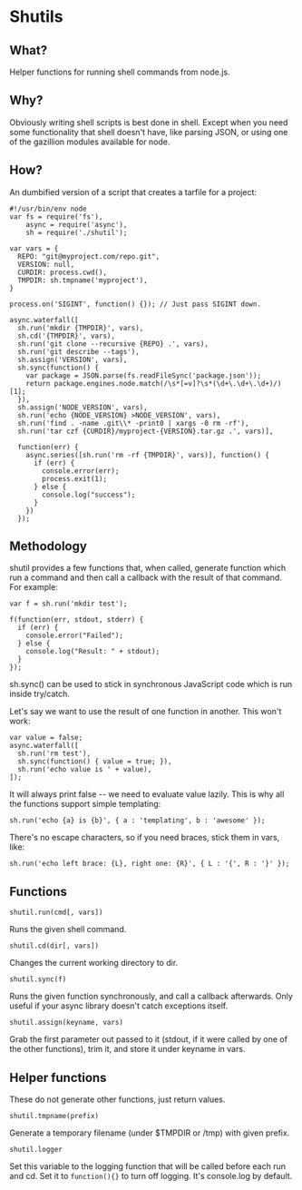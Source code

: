 # Shutils

## What?

Helper functions for running shell commands from node.js.

## Why?

Obviously writing shell scripts is best done in shell. Except when you need some
functionality that shell doesn't have, like parsing JSON, or using one of the
gazillion modules available for node.

## How?

An dumbified version of a script that creates a tarfile for a project:

    #!/usr/bin/env node
    var fs = require('fs'),
        async = require('async'),
        sh = require('./shutil');

    var vars = {
      REPO: "git@myproject.com/repo.git",
      VERSION: null,
      CURDIR: process.cwd(),
      TMPDIR: sh.tmpname('myproject'),
    }

    process.on('SIGINT', function() {}); // Just pass SIGINT down.

    async.waterfall([
      sh.run('mkdir {TMPDIR}', vars),
      sh.cd('{TMPDIR}', vars),
      sh.run('git clone --recursive {REPO} .', vars),
      sh.run('git describe --tags'),
      sh.assign('VERSION', vars),
      sh.sync(function() {
        var package = JSON.parse(fs.readFileSync('package.json'));
        return package.engines.node.match(/\s*[=v]?\s*(\d+\.\d+\.\d+)/)[1];
      }),
      sh.assign('NODE_VERSION', vars),
      sh.run('echo {NODE_VERSION} >NODE_VERSION', vars),
      sh.run('find . -name .git\\* -print0 | xargs -0 rm -rf'),
      sh.run('tar czf {CURDIR}/myproject-{VERSION}.tar.gz .', vars)],

      function(err) {
        async.series([sh.run('rm -rf {TMPDIR}', vars)], function() {
          if (err) {
            console.error(err);
            process.exit(1);
          } else {
            console.log("success");
          }
        })
      });

## Methodology

shutil provides a few functions that, when called, generate function which run
a command and then call a callback with the result of that command. For example:

    var f = sh.run('mkdir test');

    f(function(err, stdout, stderr) {
      if (err) {
        console.error("Failed");
      } else {
        console.log("Result: " + stdout);
      }
    });

sh.sync() can be used to stick in synchronous JavaScript code which is run
inside try/catch.

Let's say we want to use the result of one function in another. This won't work:

    var value = false;
    async.waterfall([
      sh.run('rm test'),
      sh.sync(function() { value = true; }),
      sh.run('echo value is ' + value),
    ]);

It will always print false -- we need to evaluate value lazily. This is why
all the functions support simple templating:

    sh.run('echo {a} is {b}', { a : 'templating', b : 'awesome' });

There's no escape characters, so if you need braces, stick them in vars, like:

    sh.run('echo left brace: {L}, right one: {R}', { L : '{', R : '}' });

## Functions

`shutil.run(cmd[, vars])`

Runs the given shell command.

`shutil.cd(dir[, vars])`

Changes the current working directory to dir.

`shutil.sync(f)`

Runs the given function synchronously, and call a callback afterwards. Only
useful if your async library doesn't catch exceptions itself.

`shutil.assign(keyname, vars)`

Grab the first parameter out passed to it (stdout, if it were called by one of
the other functions), trim it, and store it under keyname in vars.

## Helper functions

These do not generate other functions, just return values.

`shutil.tmpname(prefix)`

Generate a temporary filename (under $TMPDIR or /tmp) with given prefix.

`shutil.logger`

Set this variable to the logging function that will be called before each run
and cd. Set it to `function(){}` to turn off logging. It's console.log by
default.

